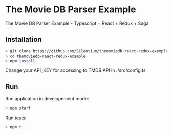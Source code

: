 # The Movie DB Parser Example
The Movie DB Parser Example - Typescript + React + Redux + Saga

## Installation
```bash
> git clone https://github.com/S1lentium/themoviedb-react-redux-example.git
> cd themoviedb-react-redux-example
> npm install
```

Change your API_KEY for accessing to TMDB API in ./src/config.ts

## Run
Run application in developement mode:
```bash
> npm start
```

Run tests:
```bash
> npm t
```
